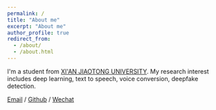 ```yaml
---
permalink: /
title: "About me"
excerpt: "About me"
author_profile: true
redirect_from: 
  - /about/
  - /about.html
---
```


I'm a student from [XI'AN JIAOTONG UNIVERSITY](https://www.xjtu.edu.cn/). My research interest includes deep learning, text to speech, voice conversion, deepfake detection.

[Email](2297025548@qq.com) / [Github](https://github.com/ring-zl) / [Wechat](../images/wechat.jpg)
